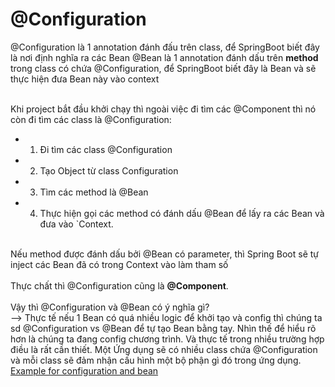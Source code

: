 # @Configuration

@Configuration là 1 annotation đánh đấu trên class, để SpringBoot biết đây là nơi định nghĩa ra các Bean
@Bean là 1 annotation đánh dấu trên **method** trong class có chứa @Configuration, để SpringBoot biết đây là Bean và sẽ thực hiện đưa Bean này vào context
<br><br>

Khi project bắt đầu khởi chạy thì ngoài việc đi tìm các @Component thì nó còn đi tìm các class là 
@Configuration:
- 1. Đi tìm các class @Configuration
- 2. Tạo Object từ class Configuration
- 3. Tìm các method là @Bean
- 4. Thực hiện gọi các method có đánh dấu @Bean để lấy ra các Bean và đưa vào `Context.
<br><br>

Nếu method được đánh dấu bởi @Bean có parameter, thì Spring Boot sẽ tự inject các Bean đã có trong Context vào làm tham số<br><br>
Thực chất thì @Configuration cũng là **@Component**.<br><br>
Vậy thì @Configuration và @Bean có ý nghĩa gì?<br>
--> Thực tế nếu 1 Bean có quá nhiều logic để khởi tạo và config thì chúng ta sd @Configuration vs @Bean để tự tạo Bean bằng tay.
Nhìn thế để hiểu rõ hơn là chúng ta đang config chương trình. Và thực tế trong nhiều trường hợp điều là rất cần thiết. Một Ứng dụng sẽ có nhiều class chứa @Configuration và mỗi class sẽ đảm nhận cấu hình một bộ phận gì đó trong ứng dụng.<br>
[Example for configuration and bean](https://loda.me/spring-boot-6-configuration-va-bean-loda1557885506910/)
<br><br>

